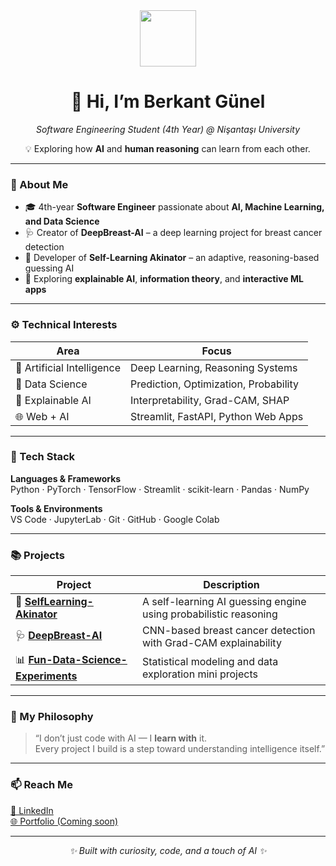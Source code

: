 <div align="center">
  <img src="https://github.com/berkantGunel/SelfLearning-Akinator/blob/main/assets/logo.png" width="90"/>
  <h1>👋 Hi, I’m <strong>Berkant Günel</strong></h1>
  <p><em>Software Engineering Student (4th Year) @ Nişantaşı University</em></p>
  <p>💡 Exploring how <strong>AI</strong> and <strong>human reasoning</strong> can learn from each other.</p>
</div>

---

### 🧠 About Me

- 🎓 4th-year **Software Engineer** passionate about **AI, Machine Learning, and Data Science**  
- 🩺 Creator of **DeepBreast-AI** – a deep learning project for breast cancer detection  
- 🧞 Developer of **Self-Learning Akinator** – an adaptive, reasoning-based guessing AI  
- 🧩 Exploring **explainable AI**, **information theory**, and **interactive ML apps**

---

### ⚙️ Technical Interests

| Area | Focus |
|------|--------|
| 🤖 Artificial Intelligence | Deep Learning, Reasoning Systems |
| 🧩 Data Science | Prediction, Optimization, Probability |
| 🧠 Explainable AI | Interpretability, Grad-CAM, SHAP |
| 🌐 Web + AI | Streamlit, FastAPI, Python Web Apps |

---

### 🧰 Tech Stack

**Languages & Frameworks**  
Python · PyTorch · TensorFlow · Streamlit · scikit-learn · Pandas · NumPy  

**Tools & Environments**  
VS Code · JupyterLab · Git · GitHub · Google Colab  

---

### 📚 Projects

| Project | Description |
|----------|-------------|
| 🧞 **[SelfLearning-Akinator](https://github.com/berkantGunel/SelfLearning-Akinator)** | A self-learning AI guessing engine using probabilistic reasoning |
| 🩺 **[DeepBreast-AI](https://github.com/berkantGunel/DeepBreast-AI)** | CNN-based breast cancer detection with Grad-CAM explainability |
| 📊 **[Fun-Data-Science-Experiments](https://github.com/berkantGunel/Fun-Data-Science-Experiments)** | Statistical modeling and data exploration mini projects |

---

### 🧭 My Philosophy

> “I don’t just code with AI — I **learn with** it.  
> Every project I build is a step toward understanding intelligence itself.”

---

### 📫 Reach Me
[💼 LinkedIn](https://www.linkedin.com/in/berkantgunel)  
[🌐 Portfolio (Coming soon)](https://berkantgunel.github.io)

---

<div align="center">
  <i>✨ Built with curiosity, code, and a touch of AI ✨</i>
</div>
